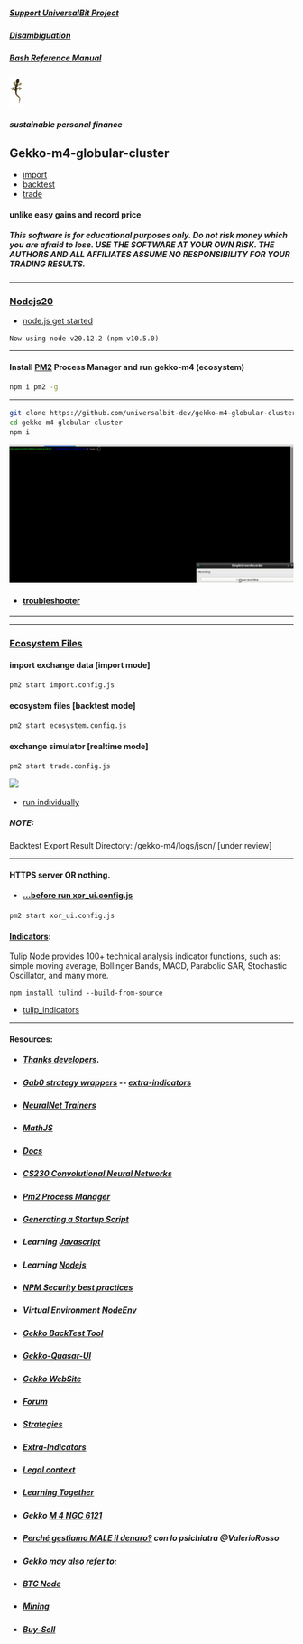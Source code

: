 ##### [Support UniversalBit Project](https://github.com/universalbit-dev/universalbit-dev/tree/main/support)
##### [Disambiguation](https://en.wikipedia.org/wiki/Wikipedia:Disambiguation)
##### [Bash Reference Manual](https://www.gnu.org/software/bash/manual/html_node/index.html)

<img src="https://github.com/universalbit-dev/universalbit-dev/blob/main/docs/assets/images/geppo.png" width="5%"></img>
##### sustainable personal finance
## Gekko-m4-globular-cluster

* [import](https://github.com/universalbit-dev/gekko-m4/blob/master/docs/mode/import/import.md)
* [backtest](https://github.com/universalbit-dev/gekko-m4/blob/master/docs/mode/backtest/backtest.md) 
* [trade](https://github.com/universalbit-dev/gekko-m4/blob/master/docs/mode/trade/trade.md) 

#### unlike easy gains and record price

##### This software is for educational purposes only. Do not risk money which you are afraid to lose. USE THE SOFTWARE AT YOUR OWN RISK. THE AUTHORS AND ALL AFFILIATES ASSUME NO RESPONSIBILITY FOR YOUR TRADING RESULTS.
---
### [Nodejs20](https://nodejs.org/en/blog/release/v20.11.0)
* [node.js get started](https://github.com/nvm-sh/nvm)
```
Now using node v20.12.2 (npm v10.5.0)
```

---


#### Install [PM2](https://pm2.keymetrics.io/) Process Manager and run gekko-m4 (ecosystem)
```bash
npm i pm2 -g 
```
---

```bash
git clone https://github.com/universalbit-dev/gekko-m4-globular-cluster.git
cd gekko-m4-globular-cluster
npm i
```
<img src="https://github.com/universalbit-dev/gekko-m4/blob/master/images/gif/gekko-m4-nodejs-installation.gif" width="auto"></img>

* #### [troubleshooter](https://github.com/universalbit-dev/gekko-m4/blob/master/docs/error/troubleshooter.md)

---

---
### [Ecosystem Files](https://pm2.keymetrics.io/docs/usage/application-declaration/)

#### import exchange data [import mode]
```bash
pm2 start import.config.js 
```
#### ecosystem files  [backtest mode]
```bash
pm2 start ecosystem.config.js 
```
#### exchange simulator [realtime mode]
```bash
pm2 start trade.config.js 
```
<img src="https://github.com/universalbit-dev/gekko-m4/blob/master/images/gif/pm2_ecosystem.gif" width="auto"></img>
* [run individually](https://github.com/universalbit-dev/gekko-m4/blob/master/ecosystem/backtest/readme.md)
##### NOTE:
Backtest Export Result Directory: /gekko-m4/logs/json/ [under review]

---
#### HTTPS server OR nothing.
* #### [...before run xor_ui.config.js](https://github.com/universalbit-dev/gekko-m4/tree/master/ssl)
```bash
pm2 start xor_ui.config.js 
```
#### [Indicators](https://github.com/universalbit-dev/gekko-m4/blob/master/docs/strategies/tulip_indicators.md):
Tulip Node provides 100+ technical analysis indicator functions, such as: simple moving average, Bollinger Bands, MACD, Parabolic SAR, Stochastic Oscillator, and many more.
```
npm install tulind --build-from-source
```
* [tulip_indicators](https://github.com/universalbit-dev/gekko-m4/blob/master/docs/strategies/tulip_indicators.md)
---

#### Resources:
* ##### [Thanks developers](https://github.com/askmike/gekko/graphs/contributors).
* ##### [Gab0 strategy wrappers](https://github.com/Gab0/gekko-strategy-wrappers) -- [extra-indicators](https://github.com/Gab0/gekko-extra-indicators)
* ##### [NeuralNet Trainers](https://cs.stanford.edu/people/karpathy/convnetjs/demo/trainers.html)
* ##### [MathJS](https://mathjs.org/docs/reference/functions/mean.html)
* ##### [Docs](https://github.com/universalbit-dev/gekko-m4/tree/master/docs)
* ##### [CS230 Convolutional Neural Networks](https://stanford.edu/~shervine/teaching/cs-230/cheatsheet-convolutional-neural-networks#)
* ##### [Pm2 Process Manager](https://pm2.keymetrics.io/docs/usage/quick-start/)
* ##### [Generating a Startup Script](https://pm2.keymetrics.io/docs/usage/startup/)
* ##### Learning [Javascript](https://github.com/universalbit-dev/gekko-m4/tree/master/docs/learning/javascript)
* ##### Learning [Nodejs](https://nodejs.org/docs/latest-v20.x/api/synopsis.html)
* ##### [NPM Security best practices](https://cheatsheetseries.owasp.org/cheatsheets/NPM_Security_Cheat_Sheet.html)
* ##### Virtual Environment [NodeEnv](https://github.com/universalbit-dev/gekko-m4/tree/master/docs/nodenv) 
* ##### [Gekko BackTest Tool](https://github.com/xFFFFF/Gekko-BacktestTool)
* ##### [Gekko-Quasar-UI](https://github.com/H256/gekko-quasar-ui)
* ##### [Gekko WebSite](https://gekko.wizb.it/docs/installation/installing_gekko.html)
* ##### [Forum](https://forum.gekko.wizb.it/)
* ##### [Strategies](https://github.com/xFFFFF/Gekko-Strategies)
* ##### [Extra-Indicators](https://github.com/Gab0/gekko-extra-indicators)
* ##### [Legal context](https://www.europarl.europa.eu/cmsdata/150761/TAX3%20Study%20on%20cryptocurrencies%20and%20blockchain.pdf)
* ##### [Learning Together](https://github.com/universalbit-dev/gekko-m4/tree/master/docs)
* ##### Gekko [M 4 	NGC 6121](https://www.wikisky.org/starview?object_type=4&object_id=3)
* ##### [Perché gestiamo MALE il denaro?](https://www.youtube.com/watch?v=Y63fReR8vYA) con lo psichiatra @ValerioRosso
* ##### [Gekko may also refer to:](https://en.wikipedia.org/wiki/Gekko_(disambiguation))
* ##### [BTC Node](https://github.com/universalbit-dev/universalbit-dev/tree/main/blockchain/bitcoin)
* ##### [Mining](https://github.com/universalbit-dev/CityGenerator/blob/master/workers/README.md)
* ##### [Buy-Sell](https://github.com/universalbit-dev/gekko-m4/edit/master/README.md)







